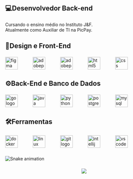 <h2 align="left">💻Desenvolvedor Back-end</h2>

###

<p align="left">Cursando o ensino médio no Instituto J&F.<br>Atualmente como Auxiliar de TI na PicPay.</p>

###

<h2 align="left">🎨Design e Front-End</h2>

###

<div align="left">
  <img src="https://cdn.jsdelivr.net/gh/devicons/devicon/icons/figma/figma-original.svg" height="40" alt="figma logo"  />
  <img width="40" />
  <img src="https://skillicons.dev/icons?i=ps" height="40" alt="adobephotoshop logo"  />
  <img width="40" />
  <img src="https://skillicons.dev/icons?i=pr" height="40" alt="adobepremierepro logo"  />
  <img width="40" />
  <img src="https://cdn.jsdelivr.net/gh/devicons/devicon/icons/html5/html5-original.svg" height="40" alt="html5 logo"  />
  <img width="40" />
  <img src="https://cdn.jsdelivr.net/gh/devicons/devicon/icons/css3/css3-original.svg" height="40" alt="css logo"  />
</div>

###

<h2 align="left">⚙️Back-End e Banco de Dados</h2>

###

<div align="left">
  <img src="https://cdn.simpleicons.org/go/00ADD8" height="40" alt="go logo"  />
  <img width="40" />
  <img src="https://cdn.jsdelivr.net/gh/devicons/devicon/icons/java/java-original.svg" height="40" alt="java logo"  />
  <img width="40" />
  <img src="https://cdn.jsdelivr.net/gh/devicons/devicon/icons/python/python-original.svg" height="40" alt="python logo"  />
  <img width="40" />
  <img src="https://cdn.jsdelivr.net/gh/devicons/devicon/icons/postgresql/postgresql-original.svg" height="40" alt="postgresql logo"  />
  <img width="40" />
  <img src="https://cdn.jsdelivr.net/gh/devicons/devicon/icons/mysql/mysql-original.svg" height="40" alt="mysql logo"  />
</div>

###

<h2 align="left">🛠️Ferramentas</h2>

###

<div align="left">
  <img src="https://cdn.jsdelivr.net/gh/devicons/devicon/icons/docker/docker-original.svg" height="40" alt="docker logo"  />
  <img width="40" />
  <img src="https://cdn.jsdelivr.net/gh/devicons/devicon/icons/linux/linux-original.svg" height="40" alt="linux logo"  />
  <img width="40" />
  <img src="https://cdn.jsdelivr.net/gh/devicons/devicon/icons/git/git-original.svg" height="40" alt="git logo"  />
  <img width="40" />
  <img src="https://cdn.jsdelivr.net/gh/devicons/devicon/icons/intellij/intellij-original.svg" height="40" alt="intellij logo"  />
  <img width="40" />
  <img src="https://cdn.jsdelivr.net/gh/devicons/devicon/icons/vscode/vscode-original.svg" height="40" alt="vscode logo"  />
</div>

###

<img src="https://raw.githubusercontent.com/FelipeJorgeL/FelipeJorgeL/output/snake.svg" alt="Snake animation" />

###

<div align="center">
  <img src="https://visitor-badge.laobi.icu/badge?page_id=FelipeJorgeL.FelipeJorgeL&left_color=black&right_color=darkslateblue&left_text=Vistantes"  />
</div>

###
